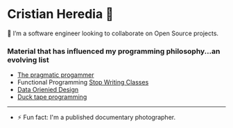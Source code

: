 # Cristian Heredia 👋

👯 I’m a software engineer looking to collaborate on Open Source projects.


### Material that has influenced my programming philosophy...an evolving list
- [The pragmatic progammer](https://pragprog.com/titles/tpp20/the-pragmatic-programmer-20th-anniversary-edition/)
- Functional Programming [Stop Writing Classes](https://www.youtube.com/watch?v=o9pEzgHorH0)
- [Data Orienied Design](https://blog.klipse.tech/databook/2020/09/25/data-book-chap0.html)
- [Duck tape programming](https://www.joelonsoftware.com/2009/09/23/the-duct-tape-programmer/)

--------------------------------------



- ⚡ Fun fact: I'm a published documentary photographer.

<!--
Who you are What you want What you've done Fun stuff

btw, if you're reading this, then you should definitely hire me.
-->
<!--
**caheredia/caheredia** is a ✨ _special_ ✨ repository because its `README.md` (this file) appears on your GitHub profile.

Here are some ideas to get you started:

- 🔭 I’m currently working on ...
- 🌱 I’m currently learning ...
- 👯 I’m looking to collaborate on ...
- 🤔 I’m looking for help with ...
- 💬 Ask me about ...
- 📫 How to reach me: ...
- 😄 Pronouns: ...
- ⚡ Fun fact: ...
-->
